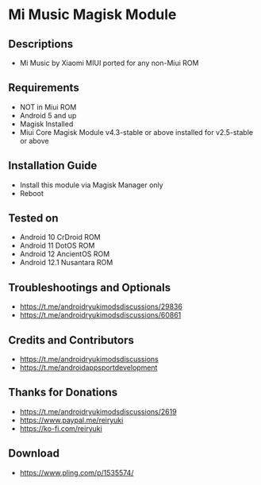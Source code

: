 # Mi Music Magisk Module

## Descriptions
- Mi Music by Xiaomi MIUI ported for any non-Miui ROM

## Requirements
- NOT in Miui ROM
- Android 5 and up
- Magisk Installed
- Miui Core Magisk Module v4.3-stable or above installed for v2.5-stable or above

## Installation Guide
- Install this module via Magisk Manager only
- Reboot

## Tested on
- Android 10 CrDroid ROM
- Android 11 DotOS ROM
- Android 12 AncientOS ROM
- Android 12.1 Nusantara ROM

## Troubleshootings and Optionals
- https://t.me/androidryukimodsdiscussions/29836
- https://t.me/androidryukimodsdiscussions/60861

## Credits and Contributors
- https://t.me/androidryukimodsdiscussions
- https://t.me/androidappsportdevelopment

## Thanks for Donations
- https://t.me/androidryukimodsdiscussions/2619
- https://www.paypal.me/reiryuki
- https://ko-fi.com/reiryuki

## Download
- https://www.pling.com/p/1535574/
